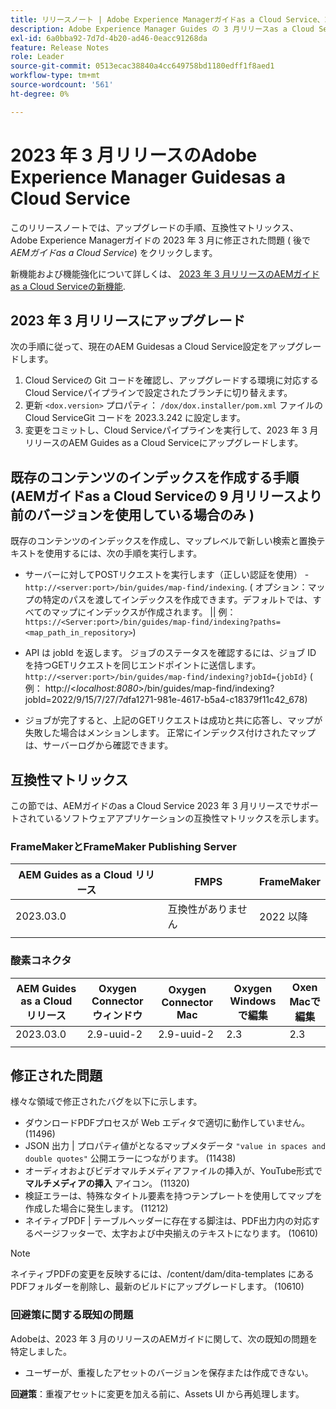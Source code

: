 ```yaml
---
title: リリースノート | Adobe Experience Managerガイドas a Cloud Service、2023 年 3 月リリース
description: Adobe Experience Manager Guides の 3 月リリースas a Cloud Service
exl-id: 6a0bba92-7d7d-4b20-ad46-0eacc91268da
feature: Release Notes
role: Leader
source-git-commit: 0513ecac38840a4cc649758bd1180edff1f8aed1
workflow-type: tm+mt
source-wordcount: '561'
ht-degree: 0%

---
```


# 2023 年 3 月リリースのAdobe Experience Manager Guidesas a Cloud Service

このリリースノートでは、アップグレードの手順、互換性マトリックス、Adobe Experience Managerガイドの 2023 年 3 月に修正された問題 ( 後で *AEMガイドas a Cloud Service*) をクリックします。

新機能および機能強化について詳しくは、 [2023 年 3 月リリースのAEMガイドas a Cloud Serviceの新機能](whats-new-2023.3.0.md).

## 2023 年 3 月リリースにアップグレード

次の手順に従って、現在のAEM Guidesas a Cloud Service設定をアップグレードします。
1. Cloud Serviceの Git コードを確認し、アップグレードする環境に対応するCloud Serviceパイプラインで設定されたブランチに切り替えます。
2. 更新 `<dox.version>` プロパティ： `/dox/dox.installer/pom.xml` ファイルのCloud ServiceGit コードを 2023.3.242 に設定します。
3. 変更をコミットし、Cloud Serviceパイプラインを実行して、2023 年 3 月リリースのAEM Guides as a Cloud Serviceにアップグレードします。

## 既存のコンテンツのインデックスを作成する手順 (AEMガイドas a Cloud Serviceの 9 月リリースより前のバージョンを使用している場合のみ )

既存のコンテンツのインデックスを作成し、マップレベルで新しい検索と置換テキストを使用するには、次の手順を実行します。

* サーバーに対してPOSTリクエストを実行します（正しい認証を使用） - `http://<server:port>/bin/guides/map-find/indexing`.
( オプション：マップの特定のパスを渡してインデックスを作成できます。デフォルトでは、すべてのマップにインデックスが作成されます。 || 例： `https://<Server:port>/bin/guides/map-find/indexing?paths=<map_path_in_repository>`)

* API は jobId を返します。 ジョブのステータスを確認するには、ジョブ ID を持つGETリクエストを同じエンドポイントに送信します。 `http://<server:port>/bin/guides/map-find/indexing?jobId={jobId}`
( 例： http://&lt;_localhost:8080_>/bin/guides/map-find/indexing?jobId=2022/9/15/7/27/7dfa1271-981e-4617-b5a4-c18379f11c42_678)

* ジョブが完了すると、上記のGETリクエストは成功と共に応答し、マップが失敗した場合はメンションします。 正常にインデックス付けされたマップは、サーバーログから確認できます。

## 互換性マトリックス

この節では、AEMガイドのas a Cloud Service 2023 年 3 月リリースでサポートされているソフトウェアアプリケーションの互換性マトリックスを示します。

### FrameMakerとFrameMaker Publishing Server

| AEM Guides as a Cloud リリース | FMPS | FrameMaker |
| --- | --- | --- |
| 2023.03.0 | 互換性がありません | 2022 以降 |
| | | |


### 酸素コネクタ

| AEM Guides as a Cloud リリース | Oxygen Connector ウィンドウ | Oxygen Connector Mac | Oxygen Windows で編集 | Oxen Macで編集 |
| --- | --- | --- | --- | --- |
| 2023.03.0 | 2.9-uuid-2 | 2.9-uuid-2 | 2.3 | 2.3 |
|  |  |  |  |

## 修正された問題

様々な領域で修正されたバグを以下に示します。

* ダウンロードPDFプロセスが Web エディタで適切に動作していません。 (11496)
* JSON 出力 | プロパティ値がとなるマップメタデータ `"value in spaces and double quotes"` 公開エラーにつながります。 (11438)
* オーディオおよびビデオマルチメディアファイルの挿入が、YouTube形式で **マルチメディアの挿入** アイコン。 (11320)
* 検証エラーは、特殊なタイトル要素を持つテンプレートを使用してマップを作成した場合に発生します。 (11212)
* ネイティブPDF | テーブルヘッダーに存在する脚注は、PDF出力内の対応するページフッターで、太字および中央揃えのテキストになります。 (10610)
>[!NOTE]
>
>ネイティブPDFの変更を反映するには、/content/dam/dita-templates にあるPDFフォルダーを削除し、最新のビルドにアップグレードします。 (10610)

### 回避策に関する既知の問題

Adobeは、2023 年 3 月のリリースのAEMガイドに関して、次の既知の問題を特定しました。

* ユーザーが、重複したアセットのバージョンを保存または作成できない。

**回避策**：重複アセットに変更を加える前に、Assets UI から再処理します。
